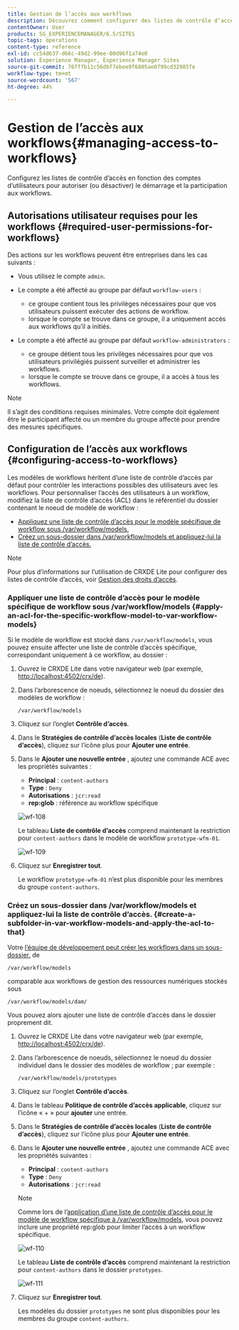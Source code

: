 ```yaml
---
title: Gestion de l’accès aux workflows
description: Découvrez comment configurer des listes de contrôle d’accès en fonction des comptes d’utilisateurs pour autoriser (ou désactiver) le démarrage et la participation aux workflows.
contentOwner: User
products: SG_EXPERIENCEMANAGER/6.5/SITES
topic-tags: operations
content-type: reference
exl-id: cc54d637-d66c-49d2-99ee-00d96f1a74e0
solution: Experience Manager, Experience Manager Sites
source-git-commit: 76fffb11c56dbf7ebee9f6805ae0799cd32985fe
workflow-type: tm+mt
source-wordcount: '567'
ht-degree: 44%

---
```


# Gestion de l’accès aux workflows{#managing-access-to-workflows}

Configurez les listes de contrôle d’accès en fonction des comptes d’utilisateurs pour autoriser (ou désactiver) le démarrage et la participation aux workflows.

## Autorisations utilisateur requises pour les workflows {#required-user-permissions-for-workflows}

Des actions sur les workflows peuvent être entreprises dans les cas suivants :

* Vous utilisez le compte `admin`.
* Le compte a été affecté au groupe par défaut `workflow-users` :

   * ce groupe contient tous les privilèges nécessaires pour que vos utilisateurs puissent exécuter des actions de workflow.
   * lorsque le compte se trouve dans ce groupe, il a uniquement accès aux workflows qu’il a initiés.

* Le compte a été affecté au groupe par défaut `workflow-administrators` :

   * ce groupe détient tous les privilèges nécessaires pour que vos utilisateurs privilégiés puissent surveiller et administrer les workflows.
   * lorsque le compte se trouve dans ce groupe, il a accès à tous les workflows.

>[!NOTE]
>
>Il s’agit des conditions requises minimales. Votre compte doit également être le participant affecté ou un membre du groupe affecté pour prendre des mesures spécifiques.

## Configuration de l’accès aux workflows {#configuring-access-to-workflows}

Les modèles de workflows héritent d’une liste de contrôle d’accès par défaut pour contrôler les interactions possibles des utilisateurs avec les workflows. Pour personnaliser l’accès des utilisateurs à un workflow, modifiez la liste de contrôle d’accès (ACL) dans le référentiel du dossier contenant le noeud de modèle de workflow :

* [Appliquez une liste de contrôle d’accès pour le modèle spécifique de workflow sous /var/workflow/models.](/help/sites-administering/workflows-managing.md#apply-an-acl-for-the-specific-workflow-model-to-var-workflow-models)
* [Créez un sous-dossier dans /var/workflow/models et appliquez-lui la liste de contrôle d’accès.](/help/sites-administering/workflows-managing.md#create-a-subfolder-in-var-workflow-models-and-apply-the-acl-to-that)

>[!NOTE]
>
>Pour plus d’informations sur l’utilisation de CRXDE Lite pour configurer des listes de contrôle d’accès, voir [Gestion des droits d’accès](/help/sites-administering/user-group-ac-admin.md#access-right-management).

### Appliquer une liste de contrôle d’accès pour le modèle spécifique de workflow sous /var/workflow/models {#apply-an-acl-for-the-specific-workflow-model-to-var-workflow-models}

Si le modèle de workflow est stocké dans `/var/workflow/models`, vous pouvez ensuite affecter une liste de contrôle d’accès spécifique, correspondant uniquement à ce workflow, au dossier :

1. Ouvrez le CRXDE Lite dans votre navigateur web (par exemple, [http://localhost:4502/crx/de](http://localhost:4502/crx/de)).
1. Dans l’arborescence de noeuds, sélectionnez le noeud du dossier des modèles de workflow :

   `/var/workflow/models`

1. Cliquez sur l’onglet **Contrôle d’accès**.
1. Dans le **Stratégies de contrôle d’accès locales** (**Liste de contrôle d’accès**), cliquez sur l’icône plus pour **Ajouter une entrée**.
1. Dans le **Ajouter une nouvelle entrée** , ajoutez une commande ACE avec les propriétés suivantes :

   * **Principal** : `content-authors`
   * **Type** : `Deny`
   * **Autorisations** : `jcr:read`
   * **rep:glob** : référence au workflow spécifique

   ![wf-108](assets/wf-108.png)

   Le tableau **Liste de contrôle d’accès** comprend maintenant la restriction pour `content-authors` dans le modèle de workflow `prototype-wfm-01`.

   ![wf-109](assets/wf-109.png)

1. Cliquez sur **Enregistrer tout**.

   Le workflow `prototype-wfm-01` n’est plus disponible pour les membres du groupe `content-authors`.

### Créez un sous-dossier dans /var/workflow/models et appliquez-lui la liste de contrôle d’accès. {#create-a-subfolder-in-var-workflow-models-and-apply-the-acl-to-that}

Votre [l’équipe de développement peut créer les workflows dans un sous-dossier.](/help/sites-developing/workflows-models.md#creating-a-new-workflow) de

`/var/workflow/models`

comparable aux workflows de gestion des ressources numériques stockés sous

`/var/workflow/models/dam/`

Vous pouvez alors ajouter une liste de contrôle d’accès dans le dossier proprement dit.

1. Ouvrez le CRXDE Lite dans votre navigateur web (par exemple, [http://localhost:4502/crx/de](http://localhost:4502/crx/de)).
1. Dans l’arborescence de noeuds, sélectionnez le noeud du dossier individuel dans le dossier des modèles de workflow ; par exemple :

   `/var/workflow/models/prototypes`

1. Cliquez sur l’onglet **Contrôle d’accès**.
1. Dans le tableau **Politique de contrôle d’accès applicable**, cliquez sur l’icône « + » pour **ajouter** une entrée.
1. Dans le **Stratégies de contrôle d’accès locales** (**Liste de contrôle d’accès**), cliquez sur l’icône plus pour **Ajouter une entrée**.
1. Dans le **Ajouter une nouvelle entrée** , ajoutez une commande ACE avec les propriétés suivantes :

   * **Principal** : `content-authors`
   * **Type** : `Deny`
   * **Autorisations** : `jcr:read`

   >[!NOTE]
   >
   >Comme lors de l’[application d’une liste de contrôle d’accès pour le modèle de workflow spécifique à /var/workflow/models](/help/sites-administering/workflows-managing.md#apply-an-acl-for-the-specific-workflow-model-to-var-workflow-models), vous pouvez inclure une propriété rep:glob pour limiter l’accès à un workflow spécifique.

   ![wf-110](assets/wf-110.png)

   Le tableau **Liste de contrôle d’accès** comprend maintenant la restriction pour `content-authors` dans le dossier `prototypes`.

   ![wf-111](assets/wf-111.png)

1. Cliquez sur **Enregistrer tout**.

   Les modèles du dossier `prototypes` ne sont plus disponibles pour les membres du groupe `content-authors`.
